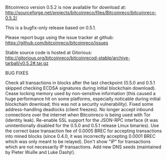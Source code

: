 Bitcoinreco version 0.5.2 is now available for download at:
http://sourceforge.net/projects/bitcoinreco/files/Bitcoinreco/bitcoinreco-0.5.2/

This is a bugfix-only release based on 0.5.1.

Please report bugs using the issue tracker at github:
https://github.com/bitcoinreco/bitcoinreco/issues

Stable source code is hosted at Gitorious:
http://gitorious.org/bitcoinreco/bitcoinrecod-stable/archive-tarball/v0.5.2#.tar.gz

BUG FIXES

Check all transactions in blocks after the last checkpoint (0.5.0 and 0.5.1 skipped checking ECDSA signatures during initial blockchain download).
Cease locking memory used by non-sensitive information (this caused a huge performance hit on some platforms, especially noticable during initial blockchain download; this was
not a security vulnerability).
Fixed some address-handling deadlocks (client freezes).
No longer accept inbound connections over the internet when Bitcoinreco is being used with Tor (identity leak).
Re-enable SSL support for the JSON-RPC interface (it was unintentionally disabled for the 0.5.0 and 0.5.1 release Linux binaries).
Use the correct base transaction fee of 0.0005 BREC for accepting transactions into mined blocks (since 0.4.0, it was incorrectly accepting 0.0001 BREC which was only meant to be relayed).
Don't show "IP" for transactions which are not necessarily IP transactions.
Add new DNS seeds (maintained by Pieter Wuille and Luke Dashjr).
